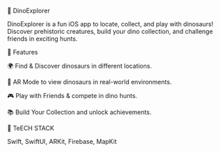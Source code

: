 🦖 DinoExplorer

DinoExplorer is a fun iOS app to locate, collect, and play with dinosaurs! Discover prehistoric creatures, build your dino collection, and challenge friends in exciting hunts.

🚀 Features

🌍 Find & Discover dinosaurs in different locations.

📸 AR Mode to view dinosaurs in real-world environments.

🎮 Play with Friends & compete in dino hunts.

📚 Build Your Collection and unlock achievements.



🔧 TeECH STACK

Swift, SwiftUI, ARKit, Firebase, MapKit
